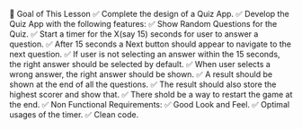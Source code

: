🎯 Goal of This Lesson
✅ Complete the design of a Quiz App.
✅ Develop the Quiz App with the following features:
✅ Show Random Questions for the Quiz.
✅ Start a timer for the X(say 15) seconds for user to answer a question.
✅ After 15 seconds a Next button should appear to navigate to the next question.
✅ If user is not selecting an answer within the 15 seconds, the right answer should be selected by default.
✅ When user selects a wrong answer, the right answer should be shown.
✅ A result should be shown at the end of all the questions.
✅ The result should also store the highest scorer and show that.
✅ There shold be a way to restart the game at the end.
✅ Non Functional Requirements:
✅ Good Look and Feel.
✅ Optimal usages of the timer.
✅ Clean code.
